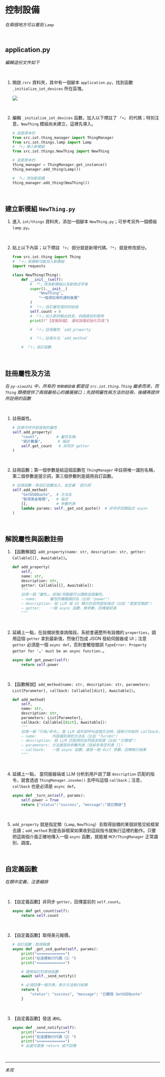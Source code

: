# 控制設備

_在兩個地方可以看到 `Lamp`_

<br>

## application.py

_編輯這份文件如下_

<br>

1. 開啟 `/src` 資料夾，其中有一個腳本 `application.py`，找到函數 `_initialize_iot_devices` 所在區塊。

    ![](images/img_15.png)

<br>

2. 編輯 `_initialize_iot_devices` 函數，加入以下標註了 `「+」` 的代碼；特別注意，`NewThing` 模組尚未建立，這裡先導入。

    ```python
    # 這是原本的
    from src.iot.thing_manager import ThingManager
    from src.iot.things.lamp import Lamp
    # 「+」導入新模組
    from src.iot.things.NewThing import NewThing

    # 這是原本的
    thing_manager = ThingManager.get_instance()
    thing_manager.add_thing(Lamp())

    # 「+」添加新設備
    thing_manager.add_thing(NewThing())
    ```

<br>

## 建立新模組 `NewThing.py`

1. 進入 `iot/things` 資料夾，添加一個腳本 `NewThing.py`；可參考另外一個模組 `lamp.py`。

<br>

2. 貼上以下內容；以下標註 `「+」` 部分就是新增代碼、`「*」` 就是修改部分。

    ```python
    from src.iot.thing import Thing
    # 「＋」依據新功能加入新模組
    import requests

    class NewThing(Thing):
        def __init__(self):
            # 「*」改為新模組以及新敘述字串
            super().__init__(
                "NewThing",
                "一個測試用的通知裝置"
            )
            # 「＋」自訂屬性值的初始值
            self.count = 0
            # 「＋」加入新的輸出訊息，供調適目的使用
            print(f"【虛擬設備】 通知設備初始化完成")

            # 「＋」註冊屬性 `add_property`

            # 「＋」註冊方法 `add_method`

        # 「＋」自訂函數
    ```

<br>

## 註冊屬性及方法

_在 `py-xiaozhi` 中，所有的 `物聯網設備` 都是從 `src.iot.thing.Thing` 繼承而來，而 `Thing` 類裡提供了兩個最核心的擴展接口；先說明屬性與方法的註冊，後續再提供所註冊的函數_

<br>

1. 註冊屬性。

    ```python
    # 註冊可供外部查詢的屬性
    self.add_property(
        "count",        # 屬性名稱
        "統計數量",       # 描述
        self.get_count   # 非同步 getter
    )
    ```

<br>

2. 註冊函數；第一個參數是給這個函數在 `ThingManager` 中註冊唯一識別名稱，第二個參數是提示詞，第三個參數則是調用自訂函數。

    ```python
    # 註冊函數：將自訂函數加入，並定義 `提示詞`
    self.add_method(
        "GetUSDQuote",  # 方法名
        "取得美金報價",   # 描述
        [],             # 參數列表
        lambda params: self._get_usd_quote()  # 非同步回調函式 async
    )
    ```

<br>

## 解說屬性與函數註冊

1. 【函數解說】`add_property(name: str, description: str, getter: Callable[[], Awaitable])`。

    ```python
    def add_property(
        self,
        name: str,
        description: str,
        getter: Callable[[], Awaitable]):
        """
        註冊一個「屬性」，前端/伺服器可以讀取這個屬性。
        — name:      屬性的機器識別名（比如 "power"）
        — description: 給 LLM 或 UI 顯示的自然語言描述（比如 "燈是否開啟"）
        — getter:    一個 async 函數，無參數，回傳當前值
        """
    ```

<br>

2. 延續上一點，在設備狀態查詢階段，系統會遍歷所有設備的 `properties`，調用這個 `getter` 拿到最新值，然後打包成 JSON 發給伺服器或 UI；注意 `getter` 必須是一個 `async def`，否則會觸發錯誤 `TypeError: Property getter for '…' must be an async function.`。

    ```python
    async def get_power(self):
        return self.power
    ```

<br>

3. 【函數解說】`add_method(name: str, description: str, parameters: List[Parameter], callback: Callable[[dict], Awaitable])`。

    ```python
    def add_method(
        self,
        name: str,
        description: str,
        parameters: List[Parameter],
        callback: Callable[[dict], Awaitable]):
        """
        註冊一個「行為/命令」，當 LLM 或外部呼叫這個方法時，就執行你給的 callback。
        — name:       內部識別用的方法名（比如 "TurnOn"）
        — description: 給 LLM 匹配用的自然語言短語（比如 "打開燈"）
        — parameters: 方法接受的參數列表（目前多用空列表 []）
        — callback:   一個 async 函數，接受一個 dict 參數，回傳執行結果
        """
    ```

<br>

4. 延續上一點， 當伺服器端或 LLM 分析到用戶說了跟 `description` 匹配的指令，就會透過 `ThingManager.invoke()` 去呼叫這個 `callback`；注意，`callback` 也是必須是 `async def`。

    ```python
    async def _turn_on(self, params):
        self.power = True
        return {"status":"success", "message":"燈已開啟"}
    ```

<br>

5. `add_property` 就是指定類（`Lamp`, `NewThing`）去取得設備的某個狀態交給框架去讀；`add_method` 則是告訴框架如果收到這段指令就執行這裡的動作。只要把這兩個介面正確地傳入一個 `async` 函數，就能被 `MCP/ThingManager` 正常識別、調度。

<br>

## 自定義函數

_在類中定義，注意縮排_

<br>

1. 【自定義函數】非同步 `getter`，回傳當前的 `self.count`。

    ```python
    async def get_count(self):
        return self.count
    ```

<br>

2. 【自定義函數】取得美元報價。

    ```python
    # 自訂函數：取得報價
    async def _get_usd_quote(self, params):
        print("=============")
        print("在這裡執行代碼（1）")
        print("=============")

        # 調用自訂的其他函數
        await self._send_notify()

        # 必須回傳一個字典，表示方法執行結果
        return {
            "status": "success", "message": "已觸發 GetUSDQuote"
        }
    ```

<br>

3. 【自定義函數】發送 `通知`。

    ```python
    async def _send_notify(self):
        print("=============")
        print("在這裡執行代碼（2）")
        print("=============")
        # 此處可直接 return 或不回傳
    ```

<br>

___

_未完_